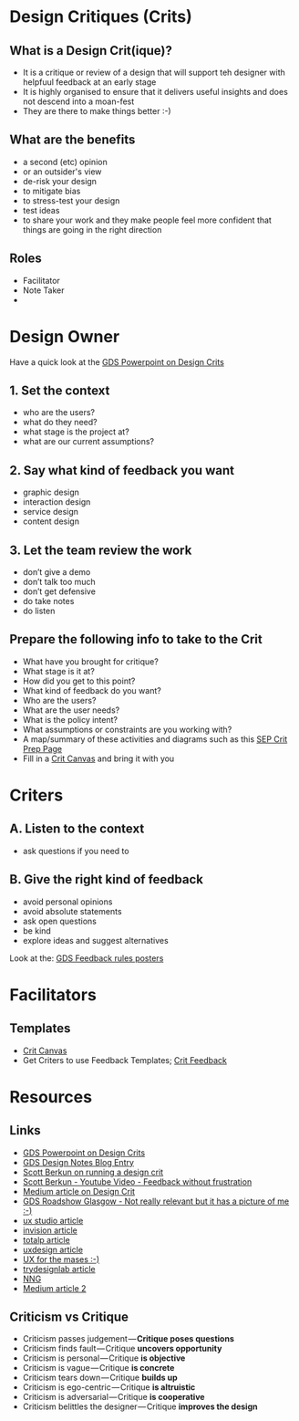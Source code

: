 # Design Critiques (Crits)
## What is a Design Crit(ique)?
- It is a critique or review of a design that will support teh designer with helpfuul feedback at an early stage
- It is highly organised to ensure that it delivers useful insights and does not descend into a moan-fest 
- They are there to make things better :-)

## What are the benefits
- a second (etc) opinion 
- or an outsider's view
- de-risk your design
- to mitigate bias
- to stress-test your design
- test ideas
- to share your work
and they make people feel more confident that things are going in the right direction

## Roles
- Facilitator
- Note Taker
- 

# Design Owner
Have a quick look at the [GDS Powerpoint on Design Crits](15_Design_crits_Feb_2018.pptx)

## 1. Set the context
- who are the users?
- what do they need?
- what stage is the project at?
- what are our current assumptions?

## 2. Say what kind of feedback you want
- graphic design
- interaction design
- service design
- content design

## 3. Let the team review the work
- don’t give a demo
- don’t talk too much
- don’t get defensive
- do take notes
- do listen

## Prepare the following info to take to the Crit
- What have you brought for critique?
- What stage is it at?
- How did you get to this point?
- What kind of feedback do you want?
- Who are the users?
- What are the user needs?
- What is the policy intent?
- What assumptions or constraints are you working with?
- A map/summary of these activities and diagrams such as this [SEP Crit Prep Page](https://numbat70.github.io/SEP)
- Fill in a [Crit Canvas](Saltire_Crit_Canvas.pdf) and bring it with you


# Criters
## A. Listen to the context
- ask questions if you need to

## B. Give the right kind of feedback
- avoid personal opinions
- avoid absolute statements
- ask open questions
- be kind
- explore ideas and suggest alternatives 

Look at the: [GDS Feedback rules posters](Poster_GivingAskingReceivingFeedback.pdf)

# Facilitators
## Templates
- [Crit Canvas](Saltire_Crit_Canvas.pdf)
- Get Criters to use Feedback Templates; [Crit Feedback](Saltire_Crit_Feedback.pdf)


# Resources
## Links
- [GDS Powerpoint on Design Crits](15_Design_crits_Feb_2018.pptx)
- [GDS Design Notes Blog Entry](https://designnotes.blog.gov.uk/2017/11/27/using-design-crits-to-improve-collaboration)
- [Scott Berkun on running a design crit](https://scottberkun.com/essays/23-how-to-run-a-design-critique/)
- [Scott Berkun - Youtube Video - Feedback without frustration](https://youtu.be/GzRDG2jKf_4)
- [Medium article on Design Crit](https://uxplanet.org/things-you-should-know-before-going-into-a-design-crit-65e7dcc80ff5)
- [GDS Roadshow Glasgow - Not really relevant but it has a picture of me :-)](https://www.flickr.com/photos/gdsteam/sets/72157679507158541)
- [ux studio article](https://uxstudioteam.com/ux-blog/design-critique/)
- [invision article](https://www.invisionapp.com/inside-design/how-to-give-designers-better-feedback/)
- [totalp article](https://www.toptal.com/designers/product-design/productive-design-critique-guide)
- [uxdesign article](https://uxdesign.cc/debugging-your-design-critique-2f002acb50cf)
- [UX for the mases :-)](http://www.uxforthemasses.com/design-critiques/)
- [trydesignlab article](https://trydesignlab.com/blog/how-to-give-and-receive-design-critique-well/)
- [NNG](https://www.nngroup.com/articles/design-critiques/)
- [Medium article 2](https://medium.com/facebook-design/critique-is-an-important-part-of-any-design-process-whether-you-work-as-part-of-a-team-or-solo-ef3dcb299ce3)


## Criticism vs Critique

- Criticism passes judgement — **Critique poses questions**
- Criticism finds fault — Critique **uncovers opportunity**
- Criticism is personal — Critique **is objective**
- Criticism is vague — Critique **is concrete**
- Criticism tears down — Critique **builds up**
- Criticism is ego-centric — Critique **is altruistic**
- Criticism is adversarial — Critique **is cooperative**
- Criticism belittles the designer — Critique **improves the design**



